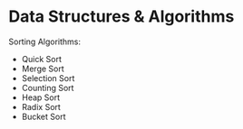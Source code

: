 # Data Structures & Algorithms

Sorting Algorithms:
- Quick Sort
- Merge Sort
- Selection Sort
- Counting Sort
- Heap Sort
- Radix Sort
- Bucket Sort
